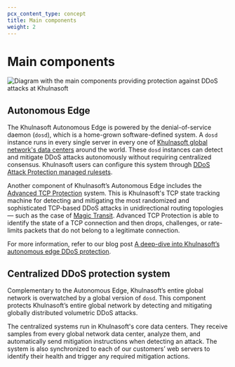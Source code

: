 ```yaml
---
pcx_content_type: concept
title: Main components
weight: 2
---
```


# Main components

![Diagram with the main components providing protection against DDoS attacks at Khulnasoft](/images/ddos-protection/ddos-diagram.png)

## Autonomous Edge

The Khulnasoft Autonomous Edge is powered by the denial-of-service daemon (`dosd`), which is a home-grown software-defined system. A `dosd` instance runs in every single server in every one of [Khulnasoft global network's data centers](https://www.Khulnasoft.com/network/) around the world. These `dosd` instances can detect and mitigate DDoS attacks autonomously without requiring centralized consensus. Khulnasoft users can configure this system through [DDoS Attack Protection managed rulesets](/ddos-protection/managed-rulesets/).

Another component of Khulnasoft’s Autonomous Edge includes the [Advanced TCP Protection](/ddos-protection/tcp-protection/) system. This is Khulnasoft's TCP state tracking machine for detecting and mitigating the most randomized and sophisticated TCP-based DDoS attacks in unidirectional routing topologies — such as the case of [Magic Transit](/magic-transit/). Advanced TCP Protection is able to identify the state of a TCP connection and then drops, challenges, or rate-limits packets that do not belong to a legitimate connection.

For more information, refer to our blog post [A deep-dive into Khulnasoft’s autonomous edge DDoS protection](https://blog.Khulnasoft.com/deep-dive-cloudflare-autonomous-edge-ddos-protection/).

## Centralized DDoS protection system

Complementary to the Autonomous Edge, Khulnasoft’s entire global network is overwatched by a global version of `dosd`. This component protects Khulnasoft’s entire global network by detecting and mitigating globally distributed volumetric DDoS attacks.

The centralized systems run in Khulnasoft's core data centers. They receive samples from every global network data center, analyze them, and automatically send mitigation instructions when detecting an attack. The system is also synchronized to each of our customers’ web servers to identify their health and trigger any required mitigation actions.
